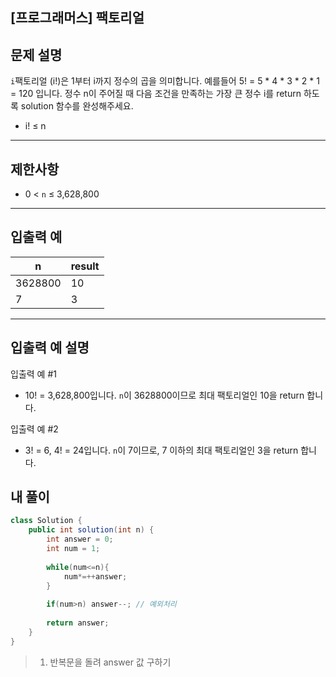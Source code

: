 ## [프로그래머스] 팩토리얼

## 문제 설명

`i`팩토리얼 (i!)은 1부터 i까지 정수의 곱을 의미합니다. 예를들어 5! = 5 * 4 * 3 * 2 * 1 = 120 입니다. 정수 n이 주어질 때 다음 조건을 만족하는 가장 큰 정수 i를 return 하도록 solution 함수를 완성해주세요.

- i! ≤ n

------

## 제한사항

- 0 < `n` ≤ 3,628,800

------

## 입출력 예

| n       | result |
| ------- | ------ |
| 3628800 | 10     |
| 7       | 3      |

------

## 입출력 예 설명

입출력 예 #1

- 10! = 3,628,800입니다. `n`이 3628800이므로 최대 팩토리얼인 10을 return 합니다.

입출력 예 #2

- 3! = 6, 4! = 24입니다. `n`이 7이므로, 7 이하의 최대 팩토리얼인 3을 return 합니다.

## 내 풀이

```java
class Solution {
    public int solution(int n) {
        int answer = 0;
        int num = 1;
        
        while(num<=n){
            num*=++answer;
        }
        
        if(num>n) answer--; // 예외처리
        
        return answer;
    }
}
```

> 1. 반복문을 돌려 answer 값 구하기